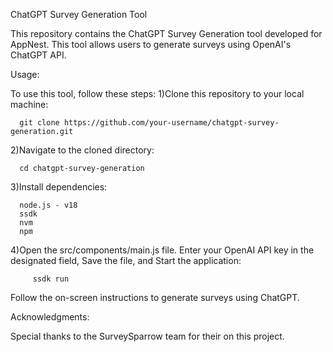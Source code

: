 ChatGPT Survey Generation Tool

This repository contains the ChatGPT Survey Generation tool developed for AppNest. 
This tool allows users to generate surveys using OpenAI's ChatGPT API.

Usage:

To use this tool, follow these steps:
  1)Clone this repository to your local machine:
      
      git clone https://github.com/your-username/chatgpt-survey-generation.git

  2)Navigate to the cloned directory:

      cd chatgpt-survey-generation

  3)Install dependencies:

      node.js - v18
      ssdk
      nvm
      npm
      
  4)Open the src/components/main.js file.
     Enter your OpenAI API key in the designated field,
     Save the file, and
     Start the application:
     
         ssdk run
      
Follow the on-screen instructions to generate surveys using ChatGPT.


Acknowledgments:

Special thanks to the SurveySparrow team for their on this project.




